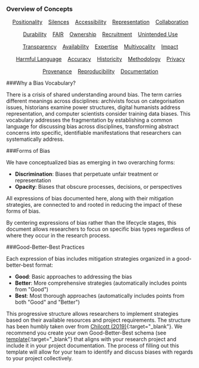 ### Overview of Concepts

<div style="display:flex; gap: 1rem; justify-content:center; flex-wrap: wrap;">
      <a href="/bias/types/positionality" class="md-button md-button--primary">Positionality</a>
      <a href="/bias/types/silences" class="md-button">Silences</a>
      <a href="/bias/types/accessibility" class="md-button">Accessibility</a>
      <a href="/bias/types/representation" class="md-button">Representation</a>
      <a href="/bias/types/collaboration" class="md-button">Collaboration</a>
      <a href="/bias/types/durability" class="md-button">Durability</a>
      <a href="/bias/types/FAIR" class="md-button">FAIR</a>
      <a href="/bias/types/ownership" class="md-button">Ownership</a>
      <a href="/bias/types/recruitment" class="md-button">Recruitment</a>
      <a href="/bias/types/unintended-use" class="md-button">Unintended Use</a>
      <a href="/bias/types/transparency" class="md-button">Transparency</a>
      <a href="/bias/types/availability" class="md-button">Availability</a>
      <a href="/bias/types/expertise" class="md-button">Expertise</a>
      <a href="/bias/types/multivocality" class="md-button">Multivocality</a>
      <a href="/bias/types/impact" class="md-button">Impact</a>
      <a href="/bias/types/harmful-language" class="md-button">Harmful Language</a>
      <a href="/bias/types/accuracy" class="md-button">Accuracy</a>
      <a href="/bias/types/historicity" class="md-button">Historicity</a>
      <a href="/bias/types/methodology" class="md-button">Methodology</a>
      <a href="/bias/types/privacy" class="md-button">Privacy</a>
      <a href="/bias/types/provenance" class="md-button">Provenance</a>
      <a href="/bias/types/reproducibility" class="md-button">Reproducibility</a>
      <a href="/bias/types/documentation" class="md-button">Documentation</a>

</div>


###Why a Bias Vocabulary?

There is a crisis of shared understanding around bias. The term carries different meanings across disciplines: archivists focus on categorisation issues, historians examine power structures, digital humanists address representation, and computer scientists consider training data biases. This vocabulary addresses the fragmentation by establishing a common language for discussing bias across disciplines, transforming abstract concerns into specific, identifiable manifestations that researchers can systematically address.

###Forms of Bias

We have conceptualized bias as emerging in two overarching forms:

- **Discrimination**: Biases that perpetuate unfair treatment or representation
- **Opacity**: Biases that obscure processes, decisions, or perspectives

All expressions of bias documented here, along with their mitigation strategies, are connected to and rooted in reducing the impact of these forms of bias.

By centering expressions of bias rather than the lifecycle stages, this document allows researchers to focus on specific bias types regardless of where they occur in the research process. 

###Good-Better-Best Practices 

Each expression of bias includes mitigation strategies organized in a good-better-best format:

- **Good**: Basic approaches to addressing the bias
- **Better**: More comprehensive strategies (automatically includes points from "Good")
- **Best**: Most thorough approaches (automatically includes points from both "Good" and "Better")

This progressive structure allows researchers to implement strategies based on their available resources and project requirements. The structure has been humbly taken over from [Chilcott (2019)](https://doi.org/10.1007/s10502-019-09314-y){:target="_blank"}.
We recommend you create your own Good-Better-Best schema (see [template](https://docs.google.com/document/d/1L__Y7xpxGwYeRd54vcXkoVM912shOnxsF7YJZTofbnM/edit?usp=sharing){:target="_blank"} that aligns with your research project and include it in your project documentation. The process of filling out this template will allow for your team to identify and discuss biases with regards to your project collectively. 
